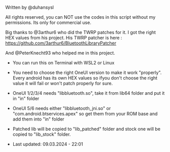 Written by @duhansysl

All rights reserved, you can NOT use the codes in this script without my permissions. Its only for commercial use.

Big thanks to @3arthur6 who did the TWRP patches for it. I got the right HEX values from his project.
His TWRP patcher is here : https://github.com/3arthur6/BluetoothLibraryPatcher

And @PeterKnecht93 who helped me in this project. 

 
* You can run this on Terminal with WSL2 or Linux 
* You need to choose the right OneUI version to make it work "properly". Every android has its own HEX values so ifyou don't choose the right value it will fail or won't patch properly for sure.
* OneUI 1/2/3/4 needs "libbluetooth.so", take it from lib64 folder and put it in "in" folder
* OneUI 5/6 needs either "libbluetooth_jni.so" or "com.android.btservices.apex" so get them from your ROM base and add them into "in" folder
* Patched lib will be copied to "lib_patched" folder and stock one will be copied to "lib_stock" folder. 

* Last updated: 09.03.2024 - 22:01